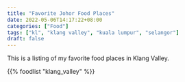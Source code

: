 ```yaml
---
title: "Favorite Johor Food Places"
date: 2022-05-06T14:17:22+08:00
categories: ["Food"]
tags: ["kl", "klang valley", "kuala lumpur", "selangor"]
draft: false
---
```


This is a listing of my favorite food places in Klang Valley.

{{% foodlist "klang_valley" %}}